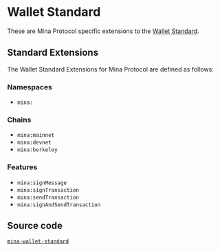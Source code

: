 # Wallet Standard

These are Mina Protocol specific extensions to the [Wallet Standard](https://github.com/wallet-standard/wallet-standard).

## Standard Extensions

The Wallet Standard Extensions for Mina Protocol are defined as follows:

### Namespaces

- `mina:`

### Chains

- `mina:mainnet`
- `mina:devnet`
- `mina:berkeley`

### Features

- `mina:signMessage`
- `mina:signTransaction`
- `mina:sendTransaction`
- `mina:signAndSendTransaction`

## Source code

[`mina-wallet-standard`](https://github.com/mina-wallet-adapter/wallet-standard)
